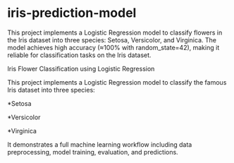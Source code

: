 # iris-prediction-model
This project implements a Logistic Regression model to classify flowers in the Iris dataset into three species: Setosa, Versicolor, and Virginica. The model achieves high accuracy (≈100% with random_state=42), making it reliable for classification tasks on the Iris dataset.

Iris Flower Classification using Logistic Regression

This project implements a Logistic Regression model to classify the famous Iris dataset
 into three species:

*Setosa

*Versicolor

*Virginica

It demonstrates a full machine learning workflow including data preprocessing, model training, evaluation, and predictions.


